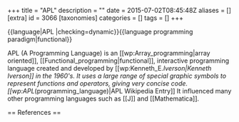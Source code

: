 +++
title = "APL"
description = ""
date = 2015-07-02T08:45:48Z
aliases = []
[extra]
id = 3066
[taxonomies]
categories = []
tags = []
+++

{{language|APL
|checking=dynamic}}{{language programming paradigm|functional}}

APL (A Programming Language) is an [[wp:Array_programming|array oriented]], [[Functional_programming|functional]], interactive programming language created and developed by [[wp:Kenneth_E._Iverson|Kenneth Iverson]] in the 1960's. It uses a large range of special graphic symbols to represent functions and operators, giving very concise code.<ref>[[wp:APL_(programming_language)|APL Wikipedia Entry]]</ref> It influenced many other programming languages such as [[J]] and [[Mathematica]].

== References ==

<references>
